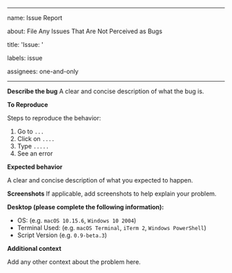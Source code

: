 * * *

name: Issue Report

about: File Any Issues That Are Not Perceived as Bugs

title: 'Issue: '

labels: issue

assignees: one-and-only

* * *

**Describe the bug**
A clear and concise description of what the bug is.

**To Reproduce**

Steps to reproduce the behavior:

1.  Go to `...`
2.  Click on `....`
3.  Type `.....`
4.  See an error

**Expected behavior**

A clear and concise description of what you expected to happen.

**Screenshots**
If applicable, add screenshots to help explain your problem.

**Desktop (please complete the following information):**

-   OS: (e.g. `macOS 10.15.6`, `Windows 10 2004`)
-   Terminal Used: (e.g. `macOS Terminal`, `iTerm 2`, `Windows PowerShell`)
-   Script Version (e.g. `0.9-beta.3`)

**Additional context**

Add any other context about the problem here.
